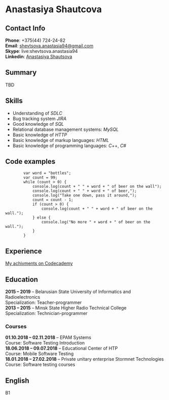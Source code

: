 # Anastasiya Shautcova

## Contact Info

**Phone**: +375(44) 724-24-82  
**Email**: shevtsova.anastasia94@gmail.com  
**Skype**: live:shevtsova.anastasia94  
**Linkedin**: [Anastasiya Shautsova](https://www.linkedin.com/in/anastasiya-shautsova-b853a6a4/)

## Summary 

TBD

## Skills

- Understanding of *SDLC*
- Bug tracking system *JIRA*
- Good knowledge of *SQL*
- Relational database management systems: *MySQL*
- Basic knowledge of *HTTP*
- Basic knowledge of markup languages: *HTML*
- Basic knowledge of programming languages: *C*++, *C*#

## Code examples 
```
        var word = "bottles";
        var count = 99;
        while (count > 0) {
            console.log(count + " " + word + " of beer on the wall");
            console.log(count + " " + word + " of beer,");
            console.log("Take one down, pass it around,");
            count = count - 1;
            if (count > 0) {
                console.log(count + " " + word + " of beer on the wall.");
            } else {
                console.log("No more " + word + " of beer on the wall.");
            }
        }
```

## Experience 

[My achivments on Codecademy](https://www.codecademy.com/users/anastasiyaShautsova8920121254/achievements)

## Education

**2015 – 2019** – Belarusian State University of Informatics and Radioelectronics  
Specialization: Teacher-programmer  
**2013 – 2015** – Minsk State Higher Radio Technical College  
Specialization: Technician-programmer  
### Courses

**01.10.2018 – 02.11.2018** – EPAM Systems  
Course: Software Testing Introduction  
**18.06.2018 – 09.07.2018** – Educational Center of HTP  
Course: Mobile Software Testing  
**18.01.2018 – 27.02.2018** – Private unitary enterprise Stormnet Technologies  
Course: Software testing courses

## English 

B1
